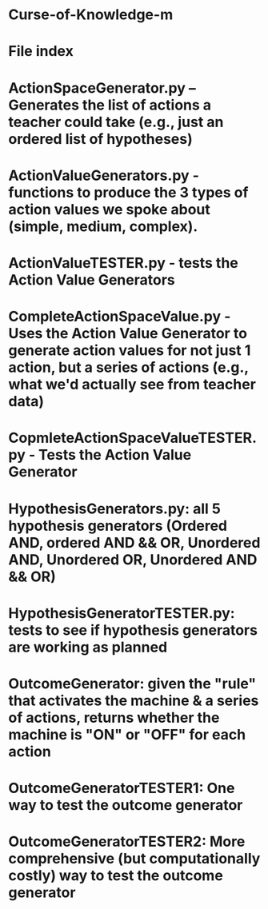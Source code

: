 # Curse-of-Knowledge-m
# File index

# ActionSpaceGenerator.py – Generates the list of actions a teacher could take (e.g., just an ordered list of hypotheses)

# ActionValueGenerators.py - functions to produce the 3 types of action values we spoke about (simple, medium, complex). 

# ActionValueTESTER.py - tests the Action Value Generators

# CompleteActionSpaceValue.py - Uses the Action Value Generator to generate action values for not just 1 action, but a series of actions                        (e.g., what we'd actually see from teacher data)

# CopmleteActionSpaceValueTESTER.py - Tests the Action Value Generator

# HypothesisGenerators.py: all 5 hypothesis generators (Ordered AND, ordered AND && OR, Unordered AND, Unordered OR, Unordered AND && OR)

# HypothesisGeneratorTESTER.py: tests to see if hypothesis generators are working as planned

# OutcomeGenerator: given the "rule" that activates the machine & a series of actions, returns whether the machine is "ON" or "OFF" for                       each action

# OutcomeGeneratorTESTER1: One way to test the outcome generator

# OutcomeGeneratorTESTER2: More comprehensive (but computationally costly) way to test the outcome generator
